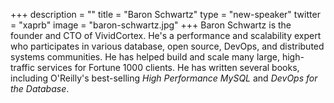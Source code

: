+++
description = ""
title = "Baron Schwartz"
type = "new-speaker"
twitter = "xaprb"
image = "baron-schwartz.jpg"
+++
Baron Schwartz is the founder and CTO of VividCortex. He's a performance and scalability expert who participates in various database, open source, DevOps, and distributed systems communities. He has helped build and scale many large, high-traffic services for Fortune 1000 clients. He has written several books, including O'Reilly's best-selling *High Performance MySQL* and *DevOps for the Database*.